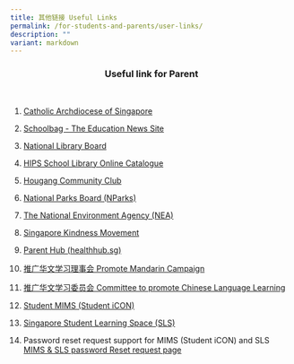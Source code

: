 ```yaml
---
title: 其他链接 Useful Links
permalink: /for-students-and-parents/user-links/
description: ""
variant: markdown
---
```

### <center>Useful link for Parent</center> 

<br>

1.   <p><a target="_blank" href="https://www.catholic.sg/#">Catholic Archdiocese of Singapore</a></p>
2. <p><a target="_blank" href="https://www.schoolbag.edu.sg/">Schoolbag - The Education News Site</a></p>
3. <p><a target="_blank" href="https://www.nlb.gov.sg/main/home">National Library Board</a></p>
4. <p><a target="_blank" href="https://schoolibrary.moe.edu.sg/holyinnocentspri">HIPS School Library Online Catalogue</a></p>
5. <p><a target="_blank" href="https://www.onepa.gov.sg/cc/hougang-cc/">Hougang Community Club</a></p>
6. <p><a target="_blank" href="https://www.nparks.gov.sg/">National Parks Board (NParks)</a></p>
7. <p><a target="_blank" href="https://www.nea.gov.sg/">The National Environment Agency (NEA)</a></p>
8. <p><a target="_blank" href="https://www.kindness.sg/">Singapore Kindness Movement</a></p>
9. <p><a target="_blank" href="https://www.healthhub.sg/programmes/183/parent-hub">Parent Hub (healthhub.sg)</a></p>
10. <p><a target="_blank" href="https://www.languagecouncils.sg/mandarin/en"> 推广华文学习理事会 Promote Mandarin Campaign</a></p>
11. <p><a target="_blank" href="https://www.cpcll.sg"> 推广华文学习委员会 Committee to promote Chinese Language Learning</a></p>
12. <p><a target="_blank" href="https://workspace.google.com/dashboard">Student MIMS (Student iCON)</a></p>
13. <p><a target="_blank" href="https://vle.learning.moe.edu.sg/login">Singapore Student Learning Space (SLS)</a></p>
14.  Password reset request support for MIMS (Student iCON) and SLS 
			 <br> <a target="_blank" href="https://go.gov.sg/hips-student-icon-reset">MIMS &amp; SLS password Reset request page</a>